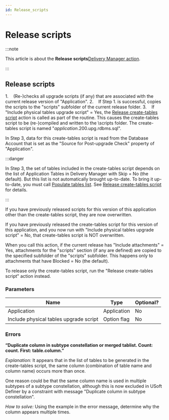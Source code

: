 ```yaml
---
id: Release_scripts
---
```


# Release scripts




:::note

This article is about the **Release scripts**[Delivery Manager action](/Continuous_delivery/Delivery_Manager_actions_by_name).

:::

## **Release scripts**

1.    (Re-)checks all upgrade scripts (if any) that are associated with the current release version of "Application".
2.    If Step 1. is successful, copies the scripts to the "scripts" subfolder of the current release folder.
3.    If "Include physical tables upgrade script" = Yes, the [Release create-tables script](/Continuous_delivery/Delivery_Manager_actions_by_name/Release_createtables_script.md) action is called as part of the routine. This causes the create-tables script to be (re-)compiled and written to the \\scripts folder. The create-tables script is named "*application*.200.upg.rdbms.sql".

In Step 3, data for this create-tables script is read from the Database Account that is set as the "Source for Post-upgrade Check" property of "Application".


:::danger

In Step 3, the set of tables included in the create-tables script depends on the list of Application Tables in Delivery Manager with Skip = No (the default). But this list is not automatically brought up-to-date. To bring it up-to-date, you must call [Populate tables list](/Continuous_delivery/Delivery_Manager_actions_by_name/Populate_tables_list.md). See [Release create-tables script](/Continuous_delivery/Delivery_Manager_actions_by_name/Release_createtables_script.md) for details.

:::

If you have previously released scripts for this version of this application other than the create-tables script, they are now overwritten.

If you have previously released the create-tables script for this version of this application, and you now run with "Include physical tables upgrade script" = No, that create-tables script is NOT overwritten.

When you call this action, if the current release has "Include attachments" = Yes, attachments for the "scripts" section (if any are defined) are copied to the specified subfolder of the "scripts" subfolder. This happens only to attachments that have Blocked = No (the default).

To release only the create-tables script, run the "Release create-tables script" action instead.

### Parameters

|**Name**|**Type**|**Optional?**|
|--------|--------|--------|
|Application|Application|No      |
|Include physical tables upgrade script|Option flag|No      |



### Errors

**“Duplicate column in subtype constellation or merged tablist. Count: count. First: table.column.”**

*Explanation:* It appears that in the list of tables to be generated in the create-tables script, the same column (combination of table name and column name) occurs more than once.

One reason could be that the same column name is used in multiple subtypes of a subtype constellation, although this is now excluded in USoft Definer by a constraint with message "Duplicate column in subtype constellation".

*How to solve:* Using the example in the error message, determine why the column appears multiple times.